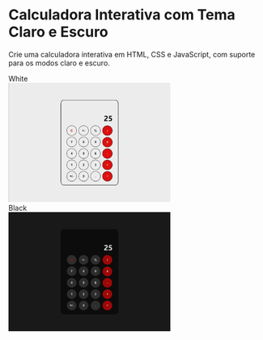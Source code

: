 
# Calculadora Interativa com Tema Claro e Escuro

Crie uma calculadora interativa em HTML, CSS e JavaScript, com suporte para os modos claro e escuro. 

White <br>
<img width="320" height="236" src="White.png"><br>
Black<br>
<img width="320" height="236" src="black.png">
